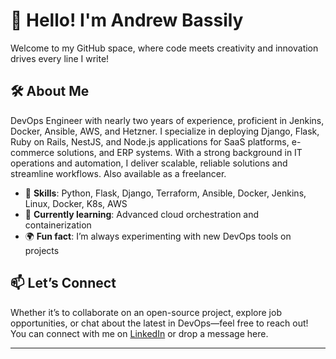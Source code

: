 # 👋 Hello! I'm Andrew Bassily

Welcome to my GitHub space, where code meets creativity and innovation drives every line I write! 

## 🛠️ About Me

DevOps Engineer with nearly two years of experience, proficient in Jenkins, Docker, Ansible, AWS, and Hetzner. I specialize in deploying Django, Flask, Ruby on Rails, NestJS, and Node.js applications for SaaS platforms, e-commerce solutions, and ERP systems. With a strong background in IT operations and automation, I deliver scalable, reliable solutions and streamline workflows. Also available as a freelancer.

- 🔧 **Skills**: Python, Flask, Django, Terraform, Ansible, Docker, Jenkins, Linux, Docker, K8s, AWS
- 🌱 **Currently learning**: Advanced cloud orchestration and containerization
- 🌍 **Fun fact**: I’m always experimenting with new DevOps tools on projects

## 📫 Let’s Connect

Whether it’s to collaborate on an open-source project, explore job opportunities, or chat about the latest in DevOps—feel free to reach out! You can connect with me on [LinkedIn](https://www.linkedin.com/in/andrewbassily/) or drop a message here.

---

